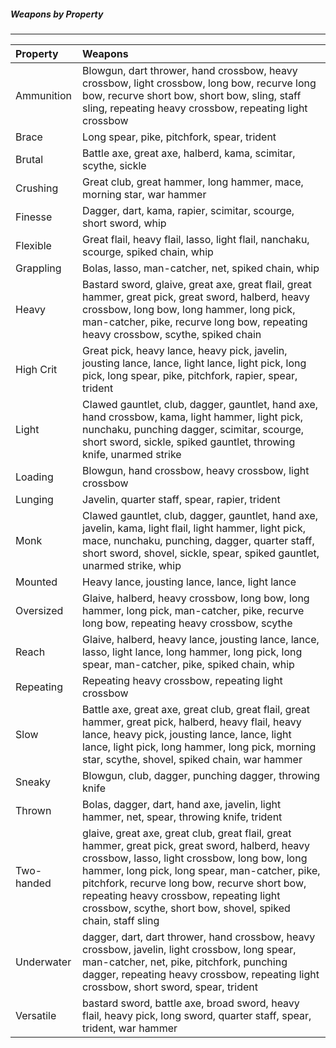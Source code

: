 ##### Weapons by Property
___
| Property | Weapons |
|:-|:-|
| Ammunition | Blowgun, dart thrower, hand crossbow, heavy crossbow, light crossbow, long bow, recurve long bow, recurve short bow, short bow, sling, staff sling, repeating heavy crossbow, repeating light crossbow |
| Brace | Long spear, pike, pitchfork, spear, trident |
| Brutal | Battle axe, great axe, halberd, kama, scimitar, scythe, sickle |
| Crushing | Great club, great hammer, long hammer, mace, morning star, war hammer |
| Finesse | Dagger, dart, kama, rapier, scimitar, scourge, short sword, whip |
| Flexible | Great flail, heavy flail, lasso, light flail, nanchaku, scourge, spiked chain, whip |
| Grappling | Bolas, lasso, man-catcher, net, spiked chain, whip |
| Heavy | Bastard sword, glaive, great axe, great flail, great hammer, great pick, great sword, halberd, heavy crossbow, long bow, long hammer, long pick, man-catcher, pike, recurve long bow, repeating heavy crossbow, scythe, spiked chain |
| High Crit | Great pick, heavy lance, heavy pick, javelin, jousting lance, lance, light lance, light pick, long pick, long spear, pike, pitchfork, rapier, spear, trident |
| Light | Clawed gauntlet, club, dagger, gauntlet, hand axe, hand crossbow, kama, light hammer, light pick, nunchaku, punching dagger, scimitar, scourge, short sword, sickle, spiked gauntlet, throwing knife, unarmed strike |
| Loading | Blowgun, hand crossbow, heavy crossbow, light crossbow |
| Lunging | Javelin, quarter staff, spear, rapier, trident |
| Monk | Clawed gauntlet, club, dagger, gauntlet, hand axe, javelin, kama, light flail, light hammer, light pick, mace, nunchaku, punching, dagger, quarter staff, short sword, shovel, sickle, spear, spiked gauntlet, unarmed strike, whip |
| Mounted | Heavy lance, jousting lance, lance, light lance |
| Oversized | Glaive, halberd, heavy crossbow, long bow, long hammer, long pick, man-catcher, pike, recurve long bow, repeating heavy crossbow, scythe |
| Reach | Glaive, halberd, heavy lance, jousting lance, lance, lasso, light lance, long hammer, long pick, long spear, man-catcher, pike, spiked chain, whip |
| Repeating | Repeating heavy crossbow, repeating light crossbow |
| Slow | Battle axe, great axe, great club, great flail, great hammer, great pick, halberd, heavy flail, heavy lance, heavy pick, jousting lance, lance, light lance, light pick, long hammer, long pick, morning star, scythe, shovel, spiked chain, war hammer |
| Sneaky | Blowgun, club, dagger, punching dagger, throwing knife |
| Thrown | Bolas, dagger, dart, hand axe, javelin, light hammer, net, spear, throwing knife, trident |
| Two-handed | glaive, great axe, great club, great flail, great hammer, great pick, great sword, halberd, heavy crossbow, lasso, light crossbow, long bow, long hammer, long pick, long spear, man-catcher, pike, pitchfork, recurve long bow, recurve short bow, repeating heavy crossbow, repeating light crossbow, scythe, short bow, shovel, spiked chain, staff sling |
| Underwater | dagger, dart, dart thrower, hand crossbow, heavy crossbow, javelin, light crossbow, long spear, man-catcher, net, pike, pitchfork, punching dagger, repeating heavy crossbow, repeating light crossbow, short sword, spear, trident |
| Versatile | bastard sword, battle axe, broad sword, heavy flail, heavy pick, long sword, quarter staff, spear, trident, war hammer |
